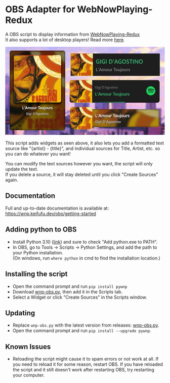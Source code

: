 # OBS Adapter for WebNowPlaying-Redux
A OBS script to display information from [WebNowPlaying-Redux](https://github.com/keifufu/WebNowPlaying-Redux)  
It also supports a lot of desktop players! Read more [here](https://github.com/keifufu/WebNowPlaying-Redux/blob/main/NativeAPIs.md).

![widgets](./images/widgets.jpg)

This script adds widgets as seen above, it also lets you add a formatted text source like "{artist} - {title}", and individual sources for Title, Artist, etc. so you can do whatever you want!

You can modify the text sources however you want, the script will only update the text.  
If you delete a source, it will stay deleted until you click "Create Sources" again.

## Documentation

Full and up-to-date documentation is available at:  
https://wnp.keifufu.dev/obs/getting-started

## Adding python to OBS

- Install Python 3.10 ([link](https://www.python.org/downloads/release/python-31010/)) and sure to check "Add python.exe to PATH".
- In OBS, go to Tools -> Scripts -> Python Settings, and add the path to your Python installation.  
  (On windows, run `where python` in cmd to find the installation location.)

## Installing the script

- Open the command prompt and run `pip install pywnp`
- Download [wnp-obs.py](https://github.com/keifufu/WebNowPlaying-Redux-OBS/releases/latest/download/wnp-obs.py), then add it in the Scripts tab.
- Select a Widget or click "Create Sources" in the Scripts window.

## Updating

- Replace `wnp-obs.py` with the latest version from releases: [wnp-obs.py](https://github.com/keifufu/WebNowPlaying-Redux-OBS/releases/latest/download/wnp-obs.py).
- Open the command prompt and run `pip install --upgrade pywnp`.

## Known Issues

- Reloading the script might cause it to spam errors or not work at all.
  If you need to reload it for some reason, restart OBS.
  If you have reloaded the script and it still doesn't work after restarting OBS, try restarting your computer.
